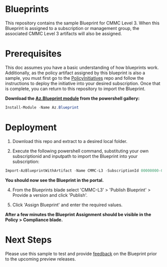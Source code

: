 # Blueprints
This repository contains the sample Blueprint for CMMC Level 3.  When this Blueprint is assigned to a subscription or management group, the associated CMMC Level 3 artifacts will also be assigned. 

# Prerequisites
This doc assumes you have a basic understanding of how blueprints work. Additionally, as the policy artifact assigned by this blueprint is also a sample, you must first go to the [PolicyInitiatives](https://github.com/adamdimopoulos/PolicyInitiatives) repo and follow the instructions to deploy the initiative into your desired subscription.  Once that is complete, you can return to this repository to import the Blueprint.

 **Download the [Az.Blueprint module](https://powershellgallery.com/packages/Az.Blueprint/) from the powershell gallery:**
  ```powershell 
  Install-Module -Name Az.Blueprint
  ```

# Deployment
1. Download this repo and extract to a desired local folder.

3. Execute the following powershell command, substituting your own subscriptionid and inputpath to import the Blueprint into your subscription: 
  ```powershell
  Import-AzBlueprintWithArtifact -Name CMMC-L3 -SubscriptionId 00000000-0000-0000-0000-000000000000 -InputPath  C:\Blueprints\SampleBlueprint
  ```
**You should now see the Blueprint in the portal.**

4. From the Blueprints blade select 'CMMC-L3' > 'Publish Blueprint' > Provide a version and click 'Publish'.  

5. Click 'Assign Blueprint' and enter the required values.

**After a few minutes the Blueprint Assignment should be visible in the Policy > Compliance blade.**

# Next Steps
Please use this sample to test and provide [feedback](https://aka.ms/feedbackazureblueprintcmmc) on the Blueprint prior to the upcoming preview releases.

